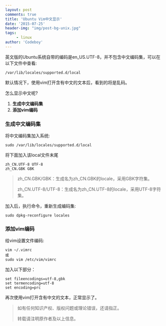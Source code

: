 ```yaml
---
layout: post
comments: true
title: 'Ubuntu Vim中文显示'
date: '2015-07-25'
header-img: "img/post-bg-unix.jpg"
tags:
     - linux
author: 'Codeboy'
---
```


英文版的Ubuntu系统自带的编码是en_US.UTF-8，并不包含中文编码集，可以在以下文件中查看:

	/var/lib/locales/supported.d/local
	
默认情况下，使用vim打开含有中文的文本后，看到的将是乱码。

怎么显示中文呢?  

1. **生成中文编码集**
2. **添加vim编码**


### 生成中文编码集

将中文编码集加入系统:

	sudo /var/lib/locales/supported.d/local
	
将下面加入该local文件末尾

	zh_CN.UTF-8 UTF-8
	zh_CN.GBK GBK


> zh_CN.GBK/GBK：生成名为zh_CN.GBK的locale，采用GBK字符集。
>
> zh_CN.UTF-8/UTF-8：生成名为zh_CN.UTF-8的locale，采用UTF-8字符集。
	
加入后，执行命令，重新生成编码集:
	
	sudo dpkg-reconfigure locales

### 添加vim编码

给vim设置文件编码:

	vim ~/.vimrc
	或
	sudo vim /etc/vim/vimrc
	
加入以下部分：

	set fileencodings=utf-8,gbk
	set termencoding=utf-8
	set encoding=prc 

再次使用vim打开含有中文的文本，正常显示了。


> 如有任何知识产权、版权问题或理论错误，还请指正。
>
> 转载请注明原作者及以上信息。
